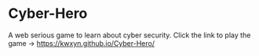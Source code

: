 # Cyber-Hero
A web serious game to learn about cyber security.
Click the link to play the game -> https://kwxyn.github.io/Cyber-Hero/
